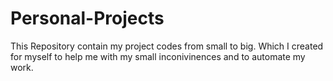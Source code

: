 # Personal-Projects
This Repository contain my project codes from small to big. Which I created for myself to help me with my small inconivinences and to automate my work.
